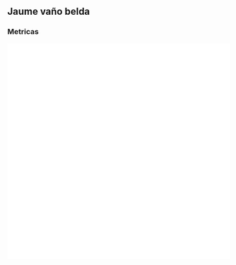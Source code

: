 ## Jaume vaño belda

### Metricas

![Metrics](https://github.com/jaumevanobelda/jaumevanobelda/blob/main/github-metrics.svg)

